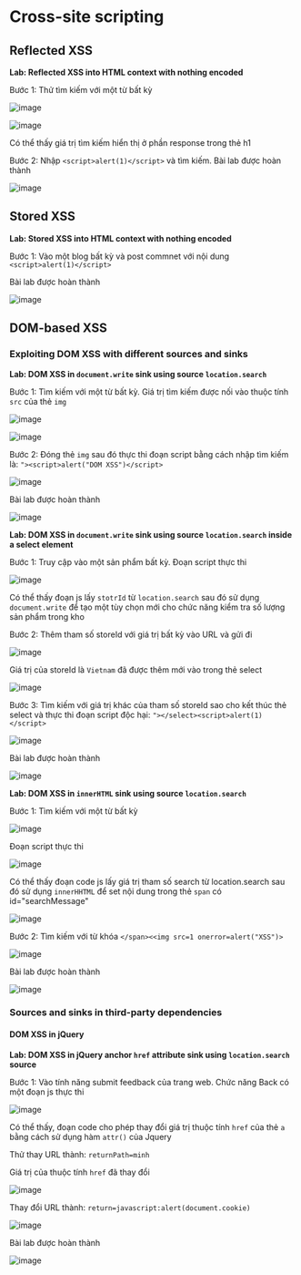 # Cross-site scripting
## Reflected XSS
**Lab: Reflected XSS into HTML context with nothing encoded**

Bước 1: Thử tìm kiếm với một từ bất kỳ

![image](https://user-images.githubusercontent.com/74781135/210736351-26b9b0c8-248a-4fee-a3b9-7e6018063c9b.png)

![image](https://user-images.githubusercontent.com/74781135/210736468-f609c800-26f0-4c76-b75e-a6b4ec6f01e3.png)

Có thể thấy giá trị tìm kiếm hiển thị ở phần response trong thẻ h1

Bước 2: Nhập `<script>alert(1)</script>` và tìm kiếm. Bài lab được hoàn thành

![image](https://user-images.githubusercontent.com/74781135/210737036-e039c011-3402-4974-bb1d-b4c0d74a580b.png)

## Stored XSS
**Lab: Stored XSS into HTML context with nothing encoded**

Bước 1: Vào một blog bất kỳ và post commnet với nội dung `<script>alert(1)</script>`

Bài lab được hoàn thành

![image](https://user-images.githubusercontent.com/74781135/210740078-2780169f-a52e-4037-b632-f31db441740a.png)

## DOM-based XSS
### Exploiting DOM XSS with different sources and sinks
**Lab: DOM XSS in `document.write` sink using source `location.search`**

Bước 1: Tìm kiếm với một từ bất kỳ. Giá trị tìm kiếm được nối vào thuộc tính `src` của thẻ `img`

![image](https://user-images.githubusercontent.com/74781135/210920003-9f23d3e6-bbd5-4352-9b02-861ba0104f6f.png)

![image](https://user-images.githubusercontent.com/74781135/210920043-c5ae768f-6550-4fbb-ae4e-0e4435a4c236.png)

Bước 2: Đóng thẻ `img` sau đó thực thi đoạn script bằng cách nhập tìm kiếm là: `"><script>alert("DOM XSS")</script>`

![image](https://user-images.githubusercontent.com/74781135/210920621-c97bc070-93c8-487b-99ff-27e76433f7e0.png)

Bài lab được hoàn thành

![image](https://user-images.githubusercontent.com/74781135/210920659-29ad525e-3758-4499-b107-080b16e91cf7.png)

**Lab: DOM XSS in `document.write` sink using source `location.search` inside a select element**

Bước 1: Truy cập vào một sản phẩm bất kỳ. Đoạn script thực thi

![image](https://user-images.githubusercontent.com/74781135/210951057-8a693b2b-96d9-4f40-b1fb-3d77612ba32a.png)

Có thể thấy đoạn js lấy `stotrId` từ `location.search` sau đó sử dụng `document.write` để tạo một tùy chọn mới cho chức năng kiểm tra số lượng sản phẩm trong kho

Bước 2: Thêm tham số storeId với giá trị bất kỳ vào URL và gửi đi

![image](https://user-images.githubusercontent.com/74781135/210952044-458f6a21-f8dc-4b16-a467-7e626d2e747a.png)

Giá trị của storeId là `Vietnam` đã được thêm mới vào trong thẻ select

![image](https://user-images.githubusercontent.com/74781135/210952429-36073e2c-0f24-4dec-8d66-37a200cc4726.png)

Bước 3: Tìm kiếm với giá trị khác của tham số storeId sao cho kết thúc thẻ select và thực thi đoạn script độc hại: `"></select><script>alert(1)</script>`

![image](https://user-images.githubusercontent.com/74781135/210953132-83ef796d-2044-4000-b755-caf30704c122.png)

Bài lab được hoàn thành

![image](https://user-images.githubusercontent.com/74781135/210953229-edc7794d-e213-4111-abd5-b34cdb78a26b.png)

**Lab: DOM XSS in `innerHTML` sink using source `location.search`**

Bước 1: Tìm kiếm với một từ bất kỳ

![image](https://user-images.githubusercontent.com/74781135/210955657-2bce7496-d26a-44a7-b00c-fb3be604a0f5.png)

 Đoạn script thực thi

![image](https://user-images.githubusercontent.com/74781135/210955099-3007ff93-7439-4964-a7a2-18a4294e0327.png)

Có thể thấy đoạn code js lấy giá trị tham số search từ location.search sau đó sử dụng `innerHHTML` để set nội dung trong thẻ `span` có id="searchMessage"

![image](https://user-images.githubusercontent.com/74781135/210955619-fd7872d4-471e-433d-8868-195ba6baf2c6.png)

Bước 2: Tìm kiếm với từ khóa `</span><<img src=1 onerror=alert("XSS")>`

![image](https://user-images.githubusercontent.com/74781135/210956077-a9961162-846a-4638-94ab-36f0bf4ea874.png)

Bài lab được hoàn thành

![image](https://user-images.githubusercontent.com/74781135/210956153-16932173-4e70-45e7-a2d0-74c36edcc8e1.png)

### Sources and sinks in third-party dependencies
#### DOM XSS in jQuery
**Lab: DOM XSS in jQuery anchor `href` attribute sink using `location.search` source**

Bước 1: Vào tính năng submit feedback của trang web. Chức năng Back có một đoạn js thực thi

![image](https://user-images.githubusercontent.com/74781135/210966971-934d6d13-5d78-493d-96fa-6875e4023e88.png)

Có thể thấy, đoạn code cho phép thay đổi giá trị thuộc tính `href` của thẻ `a` bằng cách sử dụng hàm `attr()` của Jquery

Thử thay URL thành: `returnPath=minh` 

Giá trị của thuộc tính `href` đã thay đổi

![image](https://user-images.githubusercontent.com/74781135/210967411-9fd56d44-0db8-4530-8bbb-64b5665d4000.png)

Thay đổi URL thành: `return=javascript:alert(document.cookie)`

![image](https://user-images.githubusercontent.com/74781135/210967664-b7dbad13-458f-4081-94a1-daed614c063c.png)

Bài lab được hoàn thành

![image](https://user-images.githubusercontent.com/74781135/210967760-e0c7b20f-1e7f-4baf-8a9d-f95a704182d0.png)
